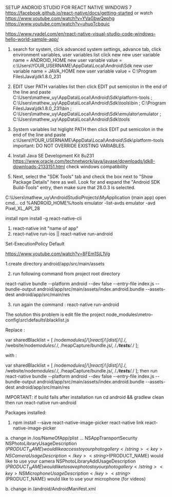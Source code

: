 SETUP ANDROID STUDIO FOR REACT NATIVE WINDOWS 7
https://facebook.github.io/react-native/docs/getting-started
or watch
https://www.youtube.com/watch?v=YVaGbwQephg
https://www.youtube.com/watch?v=uhuoTcbquic

https://www.ryadel.com/en/react-native-visual-studio-code-windows-hello-world-sample-app/

1. search for system, click advanced system settings, advance tab, click
   environment variables, user variables list click new
   new user variable name = ANDROID_HOME
   new user variable value = c:\Users\YOUR_USERNAME\AppData\Local\Android\Sdk
   new user variable name = JAVA_HOME
   new user variable value = C:\Program Files\Java\jdk1.8.0_231

2. EDIT User PATH variables list then click EDIT
   put semicolon in the end of the line and paste
   C:\Users\mathew_uy\AppData\Local\Android\Sdk\platform-tools
   ;
   C:\Users\mathew_uy\AppData\Local\Android\Sdk\tools\bin
   ;
   C:\Program Files\Java\jdk1.8.0_231\bin
   ;
   C:\Users\mathew_uy\AppData\Local\Android\Sdk\emulator\emulator
   ;
   C:\Users\mathew_uy\AppData\Local\Android\Sdk\tools

3. System variables list higlight PATH then click EDIT
   put semicolon in the end of the line and paste
   c:\Users\YOUR_USERNAME\AppData\Local\Android\Sdk\platform-tools
   important: DO NOT OVERRIDE EXISTING VARIABLES.

4. Install Java SE Development Kit 8u231 https://www.oracle.com/technetwork/java/javase/downloads/jdk8-downloads-2133151.html check windows compatibility

5. Next, select the "SDK Tools" tab and check the box next to "Show Package Details" here as well. Look for and expand the "Android SDK Build-Tools" entry, then make sure that 28.0.3 is selected.

C:\Users\mathew_uy\AndroidStudioProjects\MyApplication (main app)
open cmd...
cd %ANDROID_HOME%/tools
emulator -list-avds
emulator -avd Pixel_XL_API_28

install npm install -g react-native-cli

1. react-native init "name of app"
2. react-native run-ios || react-native run-android

Set-ExecutionPolicy Default

https://www.youtube.com/watch?v=8FEm1SjL1Vg

1.create directory android/app/src/main/assets

2. run following command from project root directory

react-native bundle --platform android --dev false --entry-file index.js --bundle-output android/app/src/main/assets/index.android.bundle --assets-dest android/app/src/main/res

3. run again the command : react-native run-android

The solution this problem is edit file the project node_modules\metro-config\src\defaults\blacklist.js

Replace :

var sharedBlacklist = [
/node*modules[/\\]react[/\\]dist[/\\].*/,
/website\/node*modules\/.*/,
/heapCapture\/bundle\.js/,
/._\/**tests**\/._/
];

with :

var sharedBlacklist = [
/node*modules[\/\\]react[\/\\]dist[\/\\].*/,
/website\/node*modules\/.*/,
/heapCapture\/bundle\.js/,
/._\/**tests**\/._/
];
then run
react-native bundle --platform android --dev false --entry-file index.js --bundle-output android/app/src/main/assets/index.android.bundle --assets-dest android/app/src/main/res

IMPORTANT: if build fails after installation run
cd android && gradlew clean
then run react-native run-android

Packages installed:

1. npm install --save react-native-image-picker
   react-native link react-native-image-picker

a. change in /ios/NameOfApp/plist
<dict>
...
<key>NSAppTransportSecurity</key>
<key>NSPhotoLibraryUsageDescription</key>
<string>$(PRODUCT_NAME) would like access to your photo gallery</string>
    <key>NSCameraUsageDescription</key>
    <string>$(PRODUCT_NAME) would like to use your camera</string>
<key>NSPhotoLibraryAddUsageDescription</key>
<string>$(PRODUCT_NAME) would like to save photos to your photo gallery</string>
    <key>NSMicrophoneUsageDescription</key>
    <string>$(PRODUCT_NAME) would like to use your microphone (for videos)</string>
</dict>

b. change in /android/AndroidManifest.xml
<uses-permission android:name="android.permission.CAMERA" />
<uses-permission android:name="android.permission.WRITE_EXTERNAL_STORAGE" />
